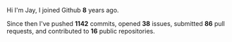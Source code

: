 Hi I'm Jay, I joined Github **8** years ago.

Since then I've pushed **1142** commits, opened **38** issues, submitted **86** pull requests, and contributed to **16** public repositories.
